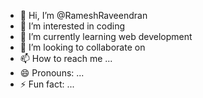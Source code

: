 - 👋 Hi, I’m @RameshRaveendran
- 👀 I’m interested in coding
- 🌱 I’m currently learning web development
- 💞️ I’m looking to collaborate on 
- 📫 How to reach me ...
- 😄 Pronouns: ...
- ⚡ Fun fact: ...

<!---
RameshRaveendran/RameshRaveendran is a ✨ special ✨ repository because its `README.md` (this file) appears on your GitHub profile.
You can click the Preview link to take a look at your changes.
--->
